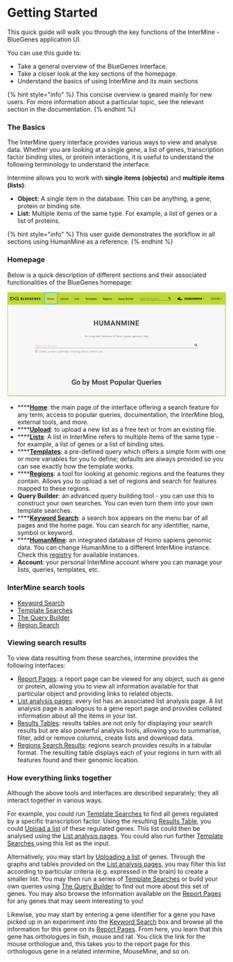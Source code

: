 # Getting Started

This quick guide will walk you through the key functions of the InterMine - BlueGenes application UI. 

You can use this guide to:

* Take a general overview of the BlueGenes interface.
* Take a closer look at the key sections of the homepage.
* Understand the basics of using InterMine and its main sections 

{% hint style="info" %}
This concise overview is geared mainly for new users. For more information about a particular topic, see the relevant section in the documentation. 
{% endhint %}

### The Basics

The InterMine query interface provides various ways to view and analyse data. Whether you are looking at a single gene, a list of genes, transcription factor binding sites, or protein interactions, it is useful to understand the following terminology to understand the interface. 

Intermine allows you to work with **single items \(objects\)** and **multiple items \(lists\)**:

* **Object:** A single item in the database. This can be anything, a gene, protein or binding site.
* **List:** Multiple items of the same type. For example, a list of genes or a list of proteins.

{% hint style="info" %}
This user guide demonstrates the workflow in all sections using HumanMine as a reference.
{% endhint %}

### Homepage

Below is a quick description of different sections and their associated functionalities of the BlueGenes homepage: 

![The BlueGenes UI Homepage](../../.gitbook/assets/homepage%20%282%29.png)

* \*\*\*\*[**Home**](http://bluegenes.apps.intermine.org/humanmine): the main page of the interface offering a search feature for any term, access to popular queries, documentation, the InterMine blog, external tools, and more.  
* \*\*\*\*[**Upload**](lists/upload-a-list.md): to upload a new list as a free text or from an existing file. 
* \*\*\*\*[**Lists**](lists/): A list in InterMine refers to multiple items of the same type - for example, a list of genes or a list of binding sites. 
* \*\*\*\*[**Templates**](template-search.md): a pre-defined query which offers a simple form with one or more variables for you to define; defaults are always provided so you can see exactly how the template works.
* \*\*\*\*[**Regions**](region-search.md): a tool for looking at genomic regions and the features they contain. Allows you to upload a set of regions and search for features mapped to these regions.
* **Query Builder**: an advanced query building tool - you can use this to construct your own searches. You can even turn them into your own template searches.
* \*\*\*\*[**Keyword Search**](keyword-search.md): a search box appears on the menu bar of all pages and the home page. You can search for any identifier, name, symbol or keyword.
* \*\*\*\*[**HumanMine**](http://bluegenes.apps.intermine.org/humanmine): an integrated database of Homo sapiens genomic data. You can change HumanMine to a different InterMine instance. Check this [registry](http://registry.intermine.org/) for available instances.   
* **Account**: your personal InterMine account where you can manage your lists, queries, templates, etc.  

### InterMine search tools

* [Keyword Search](keyword-search.md)
* [Template Searches](template-search.md)
* [The Query Builder](https://flymine.readthedocs.io/en/latest/query-builder/Documentationquerybuilder.html#querybuilder)
* [Region Search](https://flymine.readthedocs.io/en/latest/region-search/Documentationregionsearch.html#regionsearch)

### Viewing search results

To view data resulting from these searches, intermine provides the following interfaces:

* [Report Pages](https://flymine.readthedocs.io/en/latest/report-pages/Documentationreportpages.html#reportpages):  a report page can be viewed for any object, such as gene or protein, allowing you to view all information available for that particular object and providing links to related objects. 
* [List analysis pages](lists/list-analysis-pages.md): every list has an associated list analysis page. A list analysis page is analogous to a gene report page and provides collated information about all the items in your list.
* [Results Tables](https://flymine.readthedocs.io/en/latest/results-tables/Documentationresultstables.html#resultstables): results tables are not only for displaying your search results but are also powerful analysis tools, allowing you to summarise, filter, add or remove columns, create lists and download data.
* [Regions Search Results](region-search.md): regions search provides results in a tabular format. The resulting table displays each of your regions in turn with all features found and their genomic location. 

### How everything links together

Although the above tools and interfaces are described separately; they all interact together in various ways. 

For example, you could run [Template Searches](template-search.md) to find all genes regulated by a specific transcription factor. Using the resulting [Results Table](https://flymine.readthedocs.io/en/latest/results-tables/Documentationresultstables.html), you could [Upload a list](lists/upload-a-list.md) of these regulated genes. This list could then be analysed using the [List analysis pages](lists/list-analysis-pages.md). You could also run further [Template Searches ](template-search.md)using this list as the input.

Alternatively, you may start by [Uploading a list](lists/upload-a-list.md) of genes. Through the graphs and tables provided on the [List analysis pages](lists/list-analysis-pages.md), you may filter this list according to particular criteria \(e.g. expressed in the brain\) to create a smaller list. You may then run a series of [Template Searches](template-search.md) or build your own queries using [The Query Builder](https://flymine.readthedocs.io/en/latest/query-builder/Documentationquerybuilder.html#querybuilder) to find out more about this set of genes. You may also browse the information available on the [Report Pages](https://flymine.readthedocs.io/en/latest/report-pages/Documentationreportpages.html#reportpages) for any genes that may seem interesting to you! 

Likewise, you may start by entering a gene identifier for a gene you have picked up in an experiment into the [Keyword Search](keyword-search.md) box and browse all the information for this gene on its [Report Pages](https://flymine.readthedocs.io/en/latest/report-pages/Documentationreportpages.html#reportpages). From here, you learn that this gene has orthologues in fish, mouse and rat. You click the link for the mouse orthologue and, this takes you to the report page for this orthologous gene in a related intermine, MouseMine, and so on.

